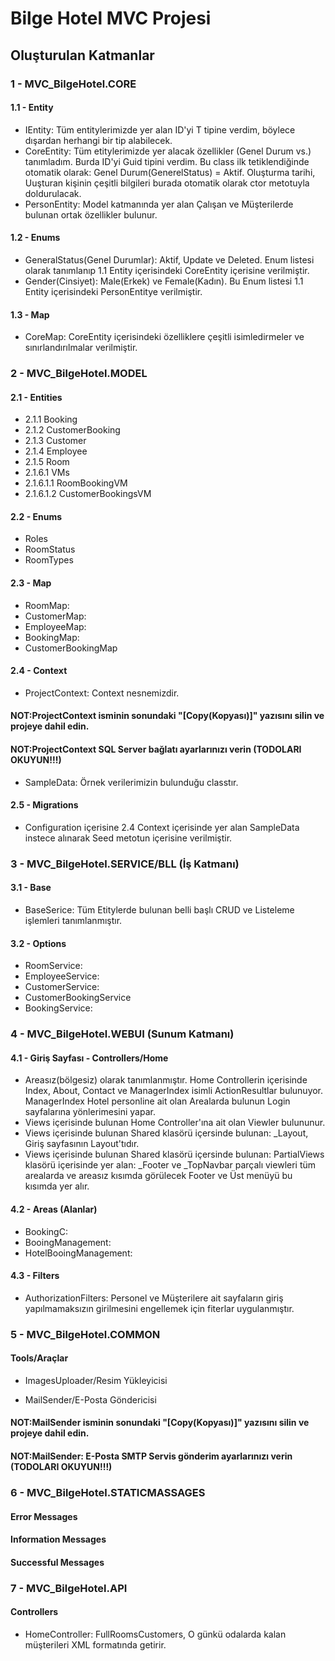 ﻿# Bilge Hotel MVC Projesi

## Oluşturulan Katmanlar

### 1 - MVC_BilgeHotel.CORE
#### 1.1 - Entity
* IEntity: Tüm entitylerimizde yer alan ID'yi T tipine verdim, böylece dışardan herhangi bir tip alabilecek.
* CoreEntity: Tüm etitylerimizde yer alacak özellikler (Genel Durum vs.) tanımladım. Burda ID'yi Guid tipini verdim. Bu class ilk tetiklendiğinde otomatik olarak: Genel Durum(GenerelStatus) = Aktif. Oluşturma tarihi, Uuşturan kişinin çeşitli bilgileri burada otomatik olarak ctor metotuyla doldurulacak. 
* PersonEntity: Model katmanında yer alan Çalışan ve Müşterilerde bulunan ortak özellikler bulunur.
#### 1.2 - Enums
* GeneralStatus(Genel Durumlar): Aktif, Update ve Deleted. Enum listesi olarak tanımlanıp 1.1 Entity içerisindeki CoreEntity içerisine verilmiştir.
* Gender(Cinsiyet): Male(Erkek) ve Female(Kadın). Bu Enum listesi 1.1 Entity içerisindeki PersonEntitye verilmiştir.
#### 1.3 - Map
* CoreMap: CoreEntity içerisindeki özelliklere çeşitli isimledirmeler ve sınırlandırılmalar verilmiştir.
### 2 - MVC_BilgeHotel.MODEL
#### 2.1 - Entities
* 2.1.1 Booking
* 2.1.2 CustomerBooking
* 2.1.3 Customer
* 2.1.4 Employee
* 2.1.5 Room
* 2.1.6.1 VMs
* 2.1.6.1.1 RoomBookingVM
* 2.1.6.1.2 CustomerBookingsVM
#### 2.2 - Enums
* Roles
* RoomStatus
* RoomTypes
#### 2.3 - Map
* RoomMap:
* CustomerMap:
* EmployeeMap:
* BookingMap:
* CustomerBookingMap
#### 2.4 - Context
* ProjectContext: Context nesnemizdir.
<h4> NOT:ProjectContext isminin sonundaki "[Copy(Kopyası)]" yazısını silin ve projeye dahil edin.</h4>
<h4> NOT:ProjectContext SQL Server bağlatı ayarlarınızı verin (TODOLARI OKUYUN!!!)</h4>

* SampleData: Örnek verilerimizin bulunduğu classtır.
#### 2.5 - Migrations
* Configuration içerisine 2.4 Context içerisinde yer alan SampleData instece alınarak Seed metotun içerisine verilmiştir.
### 3 - MVC_BilgeHotel.SERVICE/BLL (İş Katmanı) 
#### 3.1 - Base
* BaseSerice: Tüm Etitylerde bulunan belli başlı CRUD ve Listeleme işlemleri tanımlanmıştır.
#### 3.2 - Options
* RoomService:
* EmployeeService:
* CustomerService:
* CustomerBookingService
* BookingService:
### 4 - MVC_BilgeHotel.WEBUI (Sunum Katmanı)
#### 4.1 - Giriş Sayfası - Controllers/Home
* Areasız(bölgesiz) olarak tanımlanmıştır. Home Controllerin içerisinde Index, About, Contact ve ManagerIndex isimli ActionResultlar bulunuyor. ManagerIndex Hotel personline ait olan Arealarda bulunun Login sayfalarına yönlerimesini yapar.
* Views içerisinde bulunan Home Controller'ına ait olan Viewler bulununur.
* Views içerisinde bulunan Shared klasörü içersinde bulunan: _Layout, Giriş sayfasının Layout'tıdır.
* Views içerisinde bulunan Shared klasörü içersinde bulunan: PartialViews klasörü içerisinde yer alan: _Footer ve _TopNavbar parçalı viewleri tüm arealarda ve areasız kısımda görülecek Footer ve Üst menüyü bu kısımda yer alır.

#### 4.2 - Areas (Alanlar)
* BookingC: 
* BooingManagement:
* HotelBooingManagement:

#### 4.3 - Filters
* AuthorizationFilters: Personel ve Müşterilere ait sayfaların giriş yapılmamaksızın girilmesini engellemek için fiterlar uygulanmıştır.

### 5 - MVC_BilgeHotel.COMMON
#### Tools/Araçlar
* ImagesUploader/Resim Yükleyicisi

* MailSender/E-Posta Göndericisi
<h4> NOT:MailSender isminin sonundaki "[Copy(Kopyası)]" yazısını silin ve projeye dahil edin.</h4>
<h4> NOT:MailSender: E-Posta SMTP Servis gönderim ayarlarınızı verin (TODOLARI OKUYUN!!!)</h4>

### 6 - MVC_BilgeHotel.STATICMASSAGES
#### Error Messages
#### Information Messages
#### Successful Messages

### 7 - MVC_BilgeHotel.API
#### Controllers
* HomeController: FullRoomsCustomers, O günkü odalarda kalan müşterileri XML formatında getirir.
